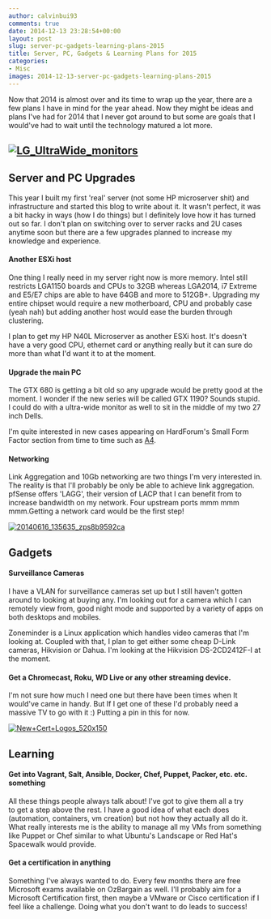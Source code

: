 ```yaml
---
author: calvinbui93
comments: true
date: 2014-12-13 23:28:54+00:00
layout: post
slug: server-pc-gadgets-learning-plans-2015
title: Server, PC, Gadgets & Learning Plans for 2015
categories:
- Misc
images: 2014-12-13-server-pc-gadgets-learning-plans-2015
---
```


Now that 2014 is almost over and its time to wrap up the year, there are a few plans I have in mind for the year ahead. Now they might be ideas and plans I've had for 2014 that I never got around to but some are goals that I would've had to wait until the technology matured a lot more.

<!-- more -->

## [![LG_UltraWide_monitors](/images/{{page.images}}/lg_ultrawide_monitors.jpg)](/images/{{page.images}}/lg_ultrawide_monitors.jpg)

## Server and PC Upgrades

This year I built my first 'real' server (not some HP microserver shit) and infrastructure and started this blog to write about it. It wasn't perfect, it was a bit hacky in ways (how I do things) but I definitely love how it has turned out so far. I don't plan on switching over to server racks and 2U cases anytime soon but there are a few upgrades planned to increase my knowledge and experience.

#### Another ESXi host

One thing I really need in my server right now is more memory. Intel still restricts LGA1150 boards and CPUs to 32GB whereas LGA2014, i7 Extreme and E5/E7 chips are able to have 64GB and more to 512GB+. Upgrading my entire chipset would require a new motherboard, CPU and probably case (yeah nah) but adding another host would ease the burden through clustering.

I plan to get my HP N40L Microserver as another ESXi host. It's doesn't have a very good CPU, ethernet card or anything really but it can sure do more than what I'd want it to at the moment.

#### Upgrade the main PC

The GTX 680 is getting a bit old so any upgrade would be pretty good at the moment. I wonder if the new series will be called GTX 1190? Sounds stupid. I could do with a ultra-wide monitor as well to sit in the middle of my two 27 inch Dells.

I'm quite interested in new cases appearing on HardForum's Small Form Factor section from time to time such as [A4](http://hardforum.com/showthread.php?t=1799326).

#### Networking

Link Aggregation and 10Gb networking are two things I'm very interested in. The reality is that I'll probably be only be able to achieve link aggregation. pfSense offers 'LAGG', their version of LACP that I can benefit from to increase bandwidth on my network. Four upstream ports mmm mmm mmm.Getting a network card would be the first step!

[![20140616_135635_zps8b9592ca](/images/{{page.images}}/20140616_135635_zps8b9592ca.jpg)](/images/{{page.images}}/20140616_135635_zps8b9592ca.jpg)

## Gadgets

#### Surveillance Cameras

I have a VLAN for surveillance cameras set up but I still haven't gotten around to looking at buying any. I'm looking out for a camera which I can remotely view from, good night mode and supported by a variety of apps on both desktops and mobiles.

Zoneminder is a Linux application which handles video cameras that I'm looking at. Coupled with that, I plan to get either some cheap D-Link cameras, Hikvision or Dahua. I'm looking at the Hikvision DS-2CD2412F-I at the moment.

#### Get a Chromecast, Roku, WD Live or any other streaming device.

I'm not sure how much I need one but there have been times when It would've came in handy. But If I get one of these I'd probably need a massive TV to go with it :) Putting a pin in this for now.

[![New+Cert+Logos_520x150](/images/{{page.images}}/new-cert-logos_520x150.jpg)](/images/{{page.images}}/new-cert-logos_520x150.jpg)

## Learning

#### Get into Vagrant, Salt, Ansible, Docker, Chef, Puppet, Packer, etc. etc. something

All these things people always talk about! I've got to give them all a try to get a step above the rest. I have a good idea of what each does (automation, containers, vm creation) but not how they actually all do it. What really interests me is the ability to manage all my VMs from something like Puppet or Chef similar to what Ubuntu's Landscape or Red Hat's Spacewalk would provide.

#### Get a certification in anything

Something I've always wanted to do. Every few months there are free Microsoft exams available on OzBargain as well. I'll probably aim for a Microsoft Certification first, then maybe a VMware or Cisco certification if I feel like a challenge. Doing what you don't want to do leads to success!
